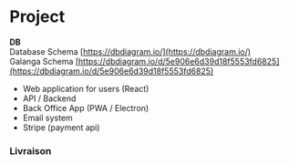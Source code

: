 # Project

**DB**  
Database Schema [https://dbdiagram.io/](https://dbdiagram.io/)  
Galanga Schema [https://dbdiagram.io/d/5e906e6d39d18f5553fd6825](https://dbdiagram.io/d/5e906e6d39d18f5553fd6825)

* Web application for users \(React\)
* API / Backend
* Back Office App \(PWA / Electron\)
* Email system
* Stripe \(payment api\)

### Livraison

### 

